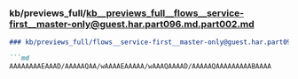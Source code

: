 ### kb/previews_full/kb__previews_full__flows__service-first__master-only@guest.har.part096.md.part002.md

```md
### kb/previews_full/flows__service-first__master-only@guest.har.part096.md (part 002)

```md
AAAAAAAAEAAAD/AAAAAQAA/wAAAAEAAAAA/wAAAQAAAAD/AAAAAQAAAAAAAAABAAAA
```

```

```
